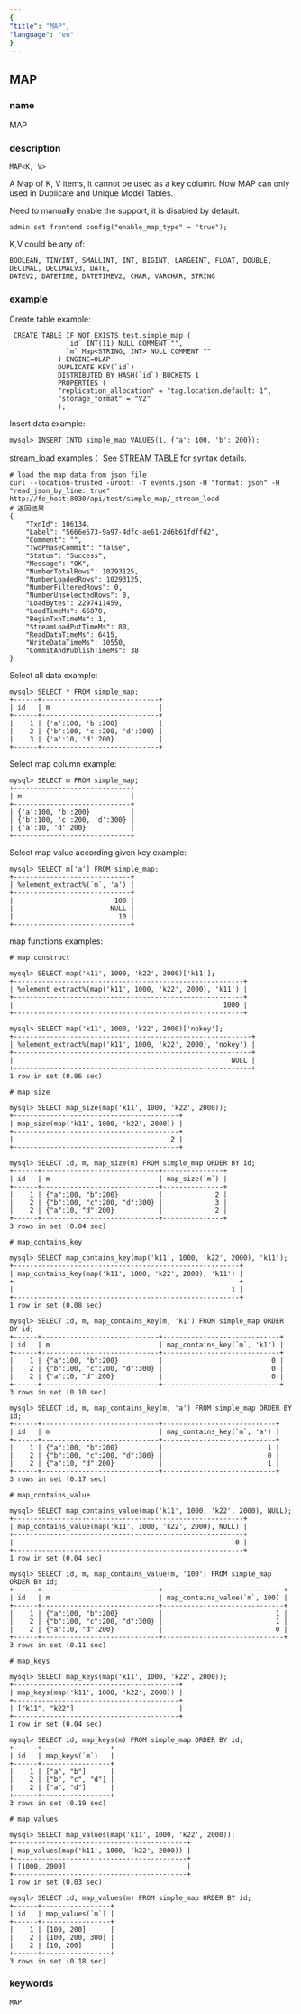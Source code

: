 ```yaml
---
{
"title": "MAP",
"language": "en"
}
---
```


<!-- 
Licensed to the Apache Software Foundation (ASF) under one
or more contributor license agreements.  See the NOTICE file
distributed with this work for additional information
regarding copyright ownership.  The ASF licenses this file
to you under the Apache License, Version 2.0 (the
"License"); you may not use this file except in compliance
with the License.  You may obtain a copy of the License at

  http://www.apache.org/licenses/LICENSE-2.0

Unless required by applicable law or agreed to in writing,
software distributed under the License is distributed on an
"AS IS" BASIS, WITHOUT WARRANTIES OR CONDITIONS OF ANY
KIND, either express or implied.  See the License for the
specific language governing permissions and limitations
under the License.
-->

## MAP

### name

<version since="2.0.0">

MAP

</version>

### description

`MAP<K, V>`

A Map of K, V items, it cannot be used as a key column. Now MAP can only used in Duplicate and Unique Model Tables.

Need to manually enable the support, it is disabled by default.
```
admin set frontend config("enable_map_type" = "true");
```

K,V could be any of:

```
BOOLEAN, TINYINT, SMALLINT, INT, BIGINT, LARGEINT, FLOAT, DOUBLE, DECIMAL, DECIMALV3, DATE,
DATEV2, DATETIME, DATETIMEV2, CHAR, VARCHAR, STRING
```

### example

Create table example:

```
 CREATE TABLE IF NOT EXISTS test.simple_map (
              `id` INT(11) NULL COMMENT "",
              `m` Map<STRING, INT> NULL COMMENT ""
            ) ENGINE=OLAP
            DUPLICATE KEY(`id`)
            DISTRIBUTED BY HASH(`id`) BUCKETS 1
            PROPERTIES (
            "replication_allocation" = "tag.location.default: 1",
            "storage_format" = "V2"
            );
```

Insert data example:

```
mysql> INSERT INTO simple_map VALUES(1, {'a': 100, 'b': 200});
```

stream_load examples：
See [STREAM TABLE](https://doris.apache.org/zh-CN/docs/dev/data-operate/import/import-way/stream-load-manual) for syntax details.

```
# load the map data from json file
curl --location-trusted -uroot: -T events.json -H "format: json" -H "read_json_by_line: true" http://fe_host:8030/api/test/simple_map/_stream_load
# 返回结果
{
    "TxnId": 106134,
    "Label": "5666e573-9a97-4dfc-ae61-2d6b61fdffd2",
    "Comment": "",
    "TwoPhaseCommit": "false",
    "Status": "Success",
    "Message": "OK",
    "NumberTotalRows": 10293125,
    "NumberLoadedRows": 10293125,
    "NumberFilteredRows": 0,
    "NumberUnselectedRows": 0,
    "LoadBytes": 2297411459,
    "LoadTimeMs": 66870,
    "BeginTxnTimeMs": 1,
    "StreamLoadPutTimeMs": 80,
    "ReadDataTimeMs": 6415,
    "WriteDataTimeMs": 10550,
    "CommitAndPublishTimeMs": 38
}
```

Select all data example:

```
mysql> SELECT * FROM simple_map;
+------+-----------------------------+
| id   | m                           |
+------+-----------------------------+
|    1 | {'a':100, 'b':200}          |
|    2 | {'b':100, 'c':200, 'd':300} |
|    3 | {'a':10, 'd':200}           |
+------+-----------------------------+
```

Select map column example:

```
mysql> SELECT m FROM simple_map;
+-----------------------------+
| m                           |
+-----------------------------+
| {'a':100, 'b':200}          |
| {'b':100, 'c':200, 'd':300} |
| {'a':10, 'd':200}           |
+-----------------------------+
```

Select map value according given key example: 

```
mysql> SELECT m['a'] FROM simple_map;
+-----------------------------+
| %element_extract%(`m`, 'a') |
+-----------------------------+
|                         100 |
|                        NULL |
|                          10 |
+-----------------------------+
```

map functions examples: 

```
# map construct

mysql> SELECT map('k11', 1000, 'k22', 2000)['k11'];
+---------------------------------------------------------+
| %element_extract%(map('k11', 1000, 'k22', 2000), 'k11') |
+---------------------------------------------------------+
|                                                    1000 |
+---------------------------------------------------------+

mysql> SELECT map('k11', 1000, 'k22', 2000)['nokey'];
+-----------------------------------------------------------+
| %element_extract%(map('k11', 1000, 'k22', 2000), 'nokey') |
+-----------------------------------------------------------+
|                                                      NULL |
+-----------------------------------------------------------+
1 row in set (0.06 sec)

# map size

mysql> SELECT map_size(map('k11', 1000, 'k22', 2000));
+-----------------------------------------+
| map_size(map('k11', 1000, 'k22', 2000)) |
+-----------------------------------------+
|                                       2 |
+-----------------------------------------+

mysql> SELECT id, m, map_size(m) FROM simple_map ORDER BY id;
+------+-----------------------------+---------------+
| id   | m                           | map_size(`m`) |
+------+-----------------------------+---------------+
|    1 | {"a":100, "b":200}          |             2 |
|    2 | {"b":100, "c":200, "d":300} |             3 |
|    2 | {"a":10, "d":200}           |             2 |
+------+-----------------------------+---------------+
3 rows in set (0.04 sec)

# map_contains_key

mysql> SELECT map_contains_key(map('k11', 1000, 'k22', 2000), 'k11');
+--------------------------------------------------------+
| map_contains_key(map('k11', 1000, 'k22', 2000), 'k11') |
+--------------------------------------------------------+
|                                                      1 |
+--------------------------------------------------------+
1 row in set (0.08 sec)

mysql> SELECT id, m, map_contains_key(m, 'k1') FROM simple_map ORDER BY id;
+------+-----------------------------+-----------------------------+
| id   | m                           | map_contains_key(`m`, 'k1') |
+------+-----------------------------+-----------------------------+
|    1 | {"a":100, "b":200}          |                           0 |
|    2 | {"b":100, "c":200, "d":300} |                           0 |
|    2 | {"a":10, "d":200}           |                           0 |
+------+-----------------------------+-----------------------------+
3 rows in set (0.10 sec)

mysql> SELECT id, m, map_contains_key(m, 'a') FROM simple_map ORDER BY id;
+------+-----------------------------+----------------------------+
| id   | m                           | map_contains_key(`m`, 'a') |
+------+-----------------------------+----------------------------+
|    1 | {"a":100, "b":200}          |                          1 |
|    2 | {"b":100, "c":200, "d":300} |                          0 |
|    2 | {"a":10, "d":200}           |                          1 |
+------+-----------------------------+----------------------------+
3 rows in set (0.17 sec)

# map_contains_value

mysql> SELECT map_contains_value(map('k11', 1000, 'k22', 2000), NULL);
+---------------------------------------------------------+
| map_contains_value(map('k11', 1000, 'k22', 2000), NULL) |
+---------------------------------------------------------+
|                                                       0 |
+---------------------------------------------------------+
1 row in set (0.04 sec)

mysql> SELECT id, m, map_contains_value(m, '100') FROM simple_map ORDER BY id;
+------+-----------------------------+------------------------------+
| id   | m                           | map_contains_value(`m`, 100) |
+------+-----------------------------+------------------------------+
|    1 | {"a":100, "b":200}          |                            1 |
|    2 | {"b":100, "c":200, "d":300} |                            1 |
|    2 | {"a":10, "d":200}           |                            0 |
+------+-----------------------------+------------------------------+
3 rows in set (0.11 sec)

# map_keys

mysql> SELECT map_keys(map('k11', 1000, 'k22', 2000));
+-----------------------------------------+
| map_keys(map('k11', 1000, 'k22', 2000)) |
+-----------------------------------------+
| ["k11", "k22"]                          |
+-----------------------------------------+
1 row in set (0.04 sec)

mysql> SELECT id, map_keys(m) FROM simple_map ORDER BY id;
+------+-----------------+
| id   | map_keys(`m`)   |
+------+-----------------+
|    1 | ["a", "b"]      |
|    2 | ["b", "c", "d"] |
|    2 | ["a", "d"]      |
+------+-----------------+
3 rows in set (0.19 sec)

# map_values

mysql> SELECT map_values(map('k11', 1000, 'k22', 2000));
+-------------------------------------------+
| map_values(map('k11', 1000, 'k22', 2000)) |
+-------------------------------------------+
| [1000, 2000]                              |
+-------------------------------------------+
1 row in set (0.03 sec)

mysql> SELECT id, map_values(m) FROM simple_map ORDER BY id;
+------+-----------------+
| id   | map_values(`m`) |
+------+-----------------+
|    1 | [100, 200]      |
|    2 | [100, 200, 300] |
|    2 | [10, 200]       |
+------+-----------------+
3 rows in set (0.18 sec)

```

### keywords

    MAP
